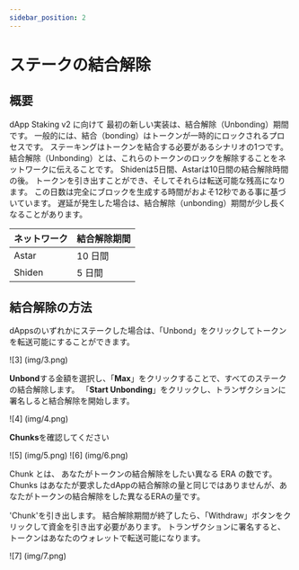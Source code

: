 ```yaml
---
sidebar_position: 2
---
```


# ステークの結合解除

## 概要

dApp Staking v2 に向けて 最初の新しい実装は、結合解除（Unbonding）期間です。 一般的には、結合（bonding）はトークンが一時的にロックされるプロセスです。 ステーキングはトークンを結合する必要があるシナリオの1つです。 結合解除（Unbonding）とは、これらのトークンのロックを解除することをネットワークに伝えることです。 Shidenは5日間、Astarは10日間の結合解除時間の後。 トークンを引き出すことができ、そしてそれらは転送可能な残高になります。 この日数は完全にブロックを生成する時間がおよそ12秒である事に基づいています。 遅延が発生した場合は、結合解除（unbonding）期間が少し長くなることがあります。

| ネットワーク | 結合解除期間 |
| ------ | ------ |
| Astar  | 10 日間  |
| Shiden | 5 日間   |

## 結合解除の方法

dAppsのいずれかにステークした場合は、「Unbond」をクリックしてトークンを転送可能にすることができます。

![3] (img/3.png)

**Unbond**する金額を選択し、「**Max**」をクリックすることで、すべてのステークの結合解除します。 「**Start Unbonding**」をクリックし、トランザクションに署名しると結合解除を開始します。

![4] (img/4.png)

**Chunks**を確認してください

![5] (img/5.png) ![6] (img/6.png)

Chunk とは、 あなたがトークンの結合解除をしたい異なる ERA の数です。 Chunks はあなたが要求したdAppの結合解除の量と同じではありませんが、あなたがトークンの結合解除をした異なるERAの量です。

'Chunk'を引き出します。 結合解除期間が終了したら、「Withdraw」ボタンをクリックして資金を引き出す必要があります。 トランザクションに署名すると、トークンはあなたのウォレットで転送可能になります。

![7] (img/7.png)
